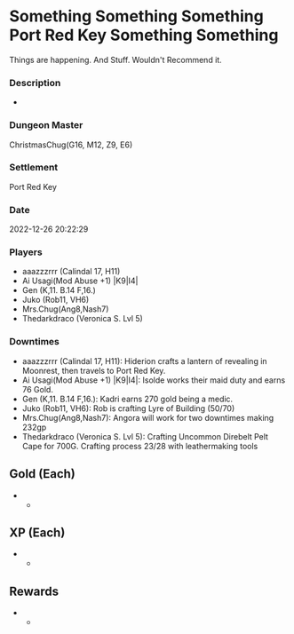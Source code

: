 # Something Something Something Port Red Key Something Something
Things are happening. And Stuff. Wouldn't Recommend it.
### Description
-
### Dungeon Master
ChristmasChug(G16, M12, Z9, E6)
### Settlement
Port Red Key
### Date
2022-12-26 20:22:29
### Players
* aaazzzrrr (Calindal 17, H11)
* Ai Usagi(Mod Abuse +1) |K9|I4|
* Gen (K,11. B.14 F,16.)
* Juko (Rob11, VH6)
* Mrs.Chug(Ang8,Nash7)
* Thedarkdraco (Veronica S. Lvl 5)
### Downtimes
* aaazzzrrr (Calindal 17, H11): Hiderion crafts a lantern of revealing in Moonrest, then travels to Port Red Key.
* Ai Usagi(Mod Abuse +1) |K9|I4|: Isolde works their maid duty and earns 76 Gold.
* Gen (K,11. B.14 F,16.): Kadri earns 270 gold being a medic.
* Juko (Rob11, VH6): Rob is crafting Lyre of Building (50/70)
* Mrs.Chug(Ang8,Nash7): Angora will work for two downtimes making 232gp
* Thedarkdraco (Veronica S. Lvl 5): Crafting Uncommon Direbelt Pelt Cape for 700G. Crafting process 23/28 with leathermaking tools
## Gold (Each)
* -
## XP (Each)
* -
## Rewards
* -